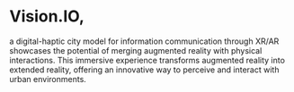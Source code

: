 # Vision.IO, 

a digital-haptic city model for information communication through XR/AR showcases the potential of merging augmented reality with physical interactions. This immersive experience transforms augmented reality into extended reality, offering an innovative way to perceive and interact with urban environments.
